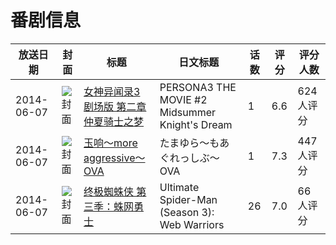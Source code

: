# 番剧信息

|放送日期|封面|标题|日文标题|话数|评分|评分人数|
|---|---|---|---|---|---|---|
|2014-06-07|![封面](https://lain.bgm.tv/pic/cover/c/99/19/88731_58r9e.jpg)|[女神异闻录3 剧场版 第二章 仲夏骑士之梦](https://bangumi.tv/subject/88731)|PERSONA3 THE MOVIE #2 Midsummer Knight's Dream|1|6.6|624人评分|
|2014-06-07|![封面](https://lain.bgm.tv/pic/cover/c/be/c0/105278_X7ddX.jpg)|[玉响～more aggressive～ OVA](https://bangumi.tv/subject/105278)|たまゆら～もあぐれっしぶ～ OVA|1|7.3|447人评分|
|2014-06-07|![封面](https://lain.bgm.tv/pic/cover/c/9d/a1/106177_J9Pzm.jpg)|[终极蜘蛛侠 第三季：蛛网勇士](https://bangumi.tv/subject/106177)|Ultimate Spider-Man (Season 3): Web Warriors|26|7.0|66人评分|
